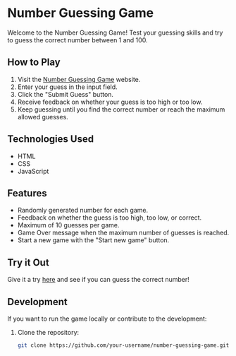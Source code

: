 # Number Guessing Game

Welcome to the Number Guessing Game! Test your guessing skills and try to guess the correct number between 1 and 100.

## How to Play

1. Visit the [Number Guessing Game](https://jt-numberguessing-game.netlify.app/) website.
2. Enter your guess in the input field.
3. Click the "Submit Guess" button.
4. Receive feedback on whether your guess is too high or too low.
5. Keep guessing until you find the correct number or reach the maximum allowed guesses.

## Technologies Used

- HTML
- CSS
- JavaScript

## Features

- Randomly generated number for each game.
- Feedback on whether the guess is too high, too low, or correct.
- Maximum of 10 guesses per game.
- Game Over message when the maximum number of guesses is reached.
- Start a new game with the "Start new game" button.

## Try it Out

Give it a try [here](https://jt-numberguessing-game.netlify.app/) and see if you can guess the correct number!

## Development

If you want to run the game locally or contribute to the development:

1. Clone the repository:

   ```bash
   git clone https://github.com/your-username/number-guessing-game.git
